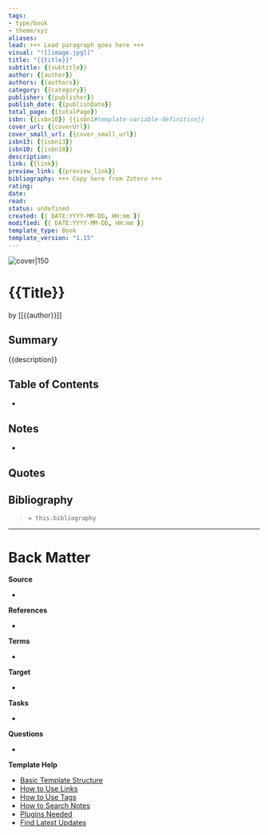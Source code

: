 ```yaml
---
tags: 
- type/book
- theme/xyz
aliases: 
lead: +++ Lead paragraph goes here +++
visual: "![[image.jpg]]"
title: "{{title}}"
subtitle: {{subtitle}}
author: {{author}}
authors: {{authors}}
category: {{category}}
publisher: {{publisher}}
publish_date: {{publishDate}}
total_page: {{totalPage}}
isbn: {{isbn10}} {{isbn1#template-variable-definition}}
cover_url: {{coverUrl}}
cover_small_url: {{cover_small_url}}
isbn13: {{isbn13}}
isbn10: {{isbn10}}
description:
link: {{link}}
preview_link: {{preview_link}}
bibliography: +++ Copy here from Zotero +++
rating: 
date:
read: 
status: undefined
created: {{ DATE:YYYY-MM-DD, HH:mm }}
modified: {{ DATE:YYYY-MM-DD, HH:mm }}
template_type: Book
template_version: "1.15"
---
```

<!-- 
rating: ⭐️⭐️⭐️    // 1 to 3 stars
date: 2023             // when started reading
read: 2023             // when finished reading
status: undefined, backlog, to read, reading, completed, stopped
*** See "Template Help" below for using properties ***
-->

![cover|150]({{coverUrl}})

# {{Title}}

by [[{{author}}]]

## Summary
<!-- No more than a couple paragraphs summarizing this BOOK -->

{{description}}

## Table of Contents
<!--Link to table of contents (TOC) -->
- 

## Notes
<!-- The main content of my thoughts really -->
- 


## Quotes
<!-- Notable quotes with reference to their page or location -->

## Bibliography

> `= this.bibliography`

---
# Back Matter

**Source**
<!-- Always keep a link to the source- --> 
- 

**References**
<!-- Links to pages not referenced in the content. -->
- 

**Terms**
<!-- Links to definition pages. -->
- 

**Target**
<!-- Link to project note or externaly published content. -->
- 

**Tasks**
<!-- What remains to be done with this note? --> 
- 

**Questions**
<!-- What remains for you to consider? --> 
- 

**Template Help**
<!-- Links to external help pages on GitHub. -->
- [Basic Template Structure](https://github.com/groepl/Obsidian-Templates#basic-template-structure)
- [How to Use Links](https://github.com/groepl/Obsidian-Templates#how-to-use-links)
- [How to Use Tags](https://github.com/groepl/Obsidian-Templates#how-to-use-tags)
- [How to Search Notes](https://github.com/groepl/Obsidian-Templates#how-to-search-notes)
- [Plugins Needed](https://github.com/groepl/Obsidian-Templates#obsidian-plugins-needed)
- [Find Latest Updates](https://github.com/groepl/Obsidian-Templates)